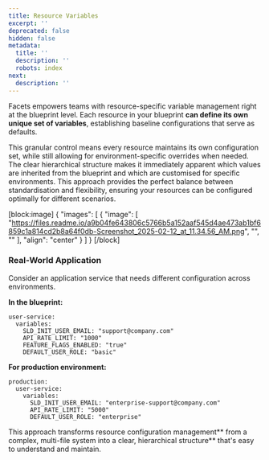 ```yaml
---
title: Resource Variables
excerpt: ''
deprecated: false
hidden: false
metadata:
  title: ''
  description: ''
  robots: index
next:
  description: ''
---
```

Facets empowers teams with resource-specific variable management right at the blueprint level. Each resource in your blueprint **can define its own unique set of variables**, establishing baseline configurations that serve as defaults.

 This granular control means every resource maintains its own configuration set, while still allowing for environment-specific overrides when needed. The clear hierarchical structure makes it immediately apparent which values are inherited from the blueprint and which are customised for specific environments. This approach provides the perfect balance between standardisation and flexibility, ensuring your resources can be configured optimally for different scenarios.

[block:image]
{
  "images": [
    {
      "image": [
        "https://files.readme.io/a9b04fe643806c5766b5a152aaf545d4ae473ab1bf6859c1a814cd2b8a64f0db-Screenshot_2025-02-12_at_11.34.56_AM.png",
        "",
        ""
      ],
      "align": "center"
    }
  ]
}
[/block]


### Real-World Application

Consider an application service that needs different configuration across environments.

**In the blueprint:**

```
user-service:
  variables:
    SLD_INIT_USER_EMAIL: "support@company.com"
    API_RATE_LIMIT: "1000"
    FEATURE_FLAGS_ENABLED: "true"
    DEFAULT_USER_ROLE: "basic"
```

**For production environment:**

```
production:
  user-service:
    variables:
      SLD_INIT_USER_EMAIL: "enterprise-support@company.com"
      API_RATE_LIMIT: "5000"
      DEFAULT_USER_ROLE: "enterprise"
```

This approach transforms resource configuration management** from a complex, multi-file system into a clear, hierarchical structure** that's easy to understand and maintain.